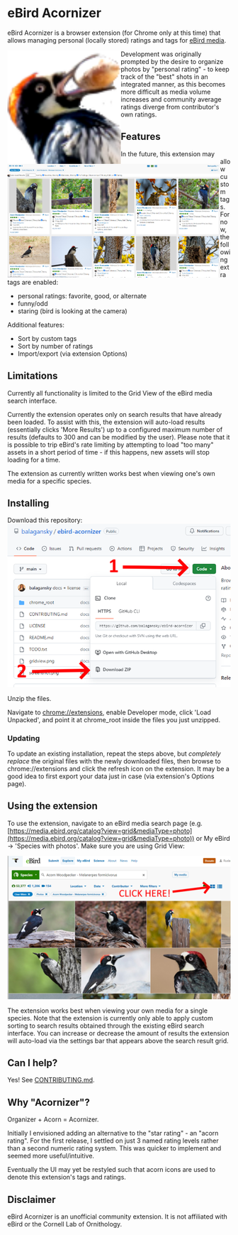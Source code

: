 # eBird Acornizer

eBird Acornizer is a browser extension (for Chrome only at this time)
that allows managing personal (locally stored) ratings and tags for 
[eBird media](https://media.ebird.org/catalog).

<p>
  <img src="chrome_root/icon.png" height="256" style="float: left">
  <img src="screenshot.png" height="256" style="float: left">
</p>

Development was originally prompted by the desire to organize photos by "personal rating" - to
keep track of the "best" shots in an integrated manner, as this becomes more difficult as 
media volume increases and community average ratings diverge from contributor's own ratings.

## Features

In the future, this extension may allow custom tags. For now, the following extra
tags are enabled:

* personal ratings: favorite, good, or alternate
* funny/odd
* staring (bird is looking at the camera)

Additional features:

* Sort by custom tags
* Sort by number of ratings
* Import/export (via extension Options)

## Limitations

Currently all functionality is limited to the Grid View of the eBird media search interface.

Currently the extension operates only on search results that have already been loaded. 
To assist with this, the extension will auto-load results (essentially clicks 'More Results')
up to a configured maximum number of results (defaults to 300 and can be modified by the user).
Please note that it is possible to trip eBird's rate limiting by attempting to load "too many"
assets in a short period of time - if this happens, new assets will stop loading for a time.

The extension as currently written works best when viewing one's own media for a specific species. 

## Installing

Download this repository:
![download](download.png)

Unzip the files.

Navigate to [chrome://extensions](chrome://extensions), enable Developer mode, click 'Load Unpacked',
and point it at chrome_root inside the files you just unzipped.

### Updating

To update an existing installation, repeat the steps above,
but *completely replace* the original files with the newly downloaded files,
then browse to chrome://extensions and click the refresh icon on the extension.
It may be a good idea to first export your data just in case (via extension's Options page).

## Using the extension

To use the extension, navigate to an eBird media search page
(e.g. [https://media.ebird.org/catalog?view=grid&mediaType=photo](https://media.ebird.org/catalog?view=grid&mediaType=photo))
or My eBird -> 'Species with photos'.
Make sure you are using Grid View:

![grid view](gridview.png)

The extension works best when viewing your own media for a single species. Note that the
extension is currently only able to apply custom sorting to search results obtained through
the existing eBird search interface. You can increase or decrease the amount of results the
extension will auto-load via the settings bar that appears above the search result grid.

## Can I help?

Yes! See [CONTRIBUTING.md](./CONTRIBUTING.md).

## Why "Acornizer"?

Organizer + Acorn = Acornizer.

Initially I envisioned adding an alternative to the "star rating" - an "acorn rating".
For the first release, I settled on just 3 named rating levels rather than a second
numeric rating system. This was quicker to implement and seemed more useful/intuitive.

Eventually the UI may yet be restyled such that acorn icons are used to denote this
extension's tags and ratings.

## Disclaimer

eBird Acornizer is an unofficial community extension.
It is not affiliated with eBird or the Cornell Lab of Ornithology.